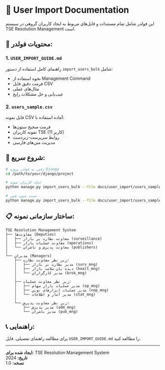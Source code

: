 # 📂 User Import Documentation

این فولدر شامل تمام مستندات و فایل‌های مربوط به ایجاد کاربران گروهی در سیستم TSE Resolution Management است.

## 📄 محتویات فولدر:

### 1. `USER_IMPORT_GUIDE.md`
راهنمای کامل استفاده از دستور `import_users_bulk` شامل:
- نحوه استفاده از Management Command
- فرمت دقیق فایل CSV
- مثال‌های عملی
- عیب‌یابی و حل مشکلات رایج

### 2. `users_sample.csv`
فایل نمونه CSV آماده استفاده با:
- فرمت صحیح ستون‌ها
- نمونه کاربران TSE (11 کاربر)
- روابط سرپرست-زیردست
- مدیریت متن‌های فارسی

## 🚀 شروع سریع:

```bash
# رفتن به فولدر پروژه Django
cd /path/to/your/django/project

# ایجاد کاربران نمونه
python manage.py import_users_bulk --file docs/user_import/users_sample.csv

# تست بدون تغییر
python manage.py import_users_bulk --file docs/user_import/users_sample.csv --dry-run
```

## 📋 ساختار سازمانی نمونه:

```
TSE Resolution Management System
├── معاونت‌ها (Deputies)
│   ├── معاونت نظارت بر بازار (surveillance)
│   ├── معاونت عملیات بازار (operations)
│   └── معاونت پذیرش و ناشران (publishers)
│
└── مدیران (Managers)
    ├── زیر نظر معاونت نظارت:
    │   ├── مدیر نظارت بر بازار (surv_mng)
    │   ├── دیده بان سلامت بازار (healt_mng)
    │   └── مدیر کارگزاران (brok_mng)
    │
    ├── زیر نظر معاونت عملیات:
    │   ├── مدیر عملیات بازار سهام (op_mng)
    │   ├── مدیر عملیات ابزارهای نوین (nop_mng)
    │   └── مدیر آمار و اطلاعات (stat_mng)
    │
    └── زیر نظر معاونت پذیرش:
        ├── مدیر پذیرش (adm_mng)
        └── مدیر ناشران (pub_mng)
```

## 📞 راهنمایی:
برای مطالعه راهنمای تفصیلی، فایل `USER_IMPORT_GUIDE.md` را مطالعه کنید.

---
**ایجاد شده برای:** TSE Resolution Management System  
**تاریخ:** 2024  
**نسخه:** 1.0 